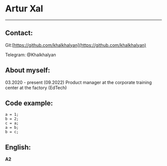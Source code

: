 # Artur Xal
--------

## Contact:
Git:[https://github.com/khalkhalyan](https://github.com/khalkhalyan)

Telegram: @Khalkhalyan

## About myself:
03.2020 - present (09.2022) Product manager at the corporate training center at the factory (EdTech)

## Code example:
```
a = 1; 
b = 2; 
c = a;
a = b;
b = c;
``` 

## English:
**A2**

